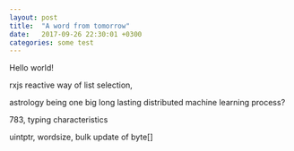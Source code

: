 ```yaml
---
layout: post
title:  "A word from tomorrow"
date:   2017-09-26 22:30:01 +0300
categories: some test
---
```

Hello world!

rxjs reactive way of list selection,

astrology being one big long lasting distributed machine learning process?

783, typing characteristics

uintptr, wordsize, bulk update of byte[]
